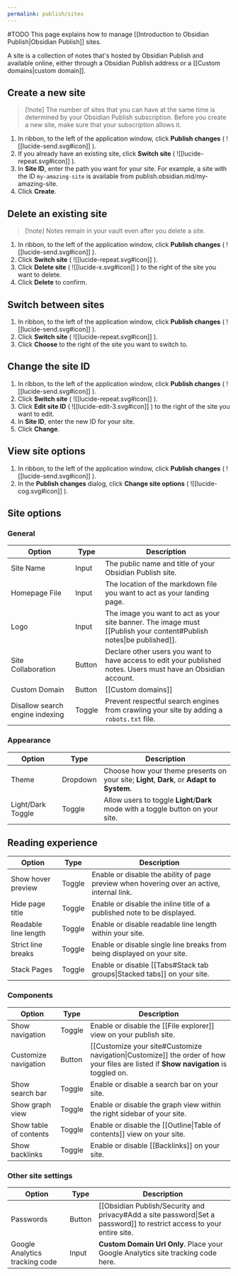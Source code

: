 ```yaml
---
permalink: publish/sites
---
```

#TODO
This page explains how to manage [[Introduction to Obsidian Publish|Obsidian Publish]] sites.

A site is a collection of notes that's hosted by Obsidian Publish and available online, either through a Obsidian Publish address or a [[Custom domains|custom domain]].

## Create a new site

> [!note] The number of sites that you can have at the same time is determined by your Obsidian Publish subscription. Before you create a new site, make sure that your subscription allows it.

1. In ribbon, to the left of the application window, click **Publish changes** ( ![[lucide-send.svg#icon]] ).
2. If you already have an existing site, click **Switch site** ( ![[lucide-repeat.svg#icon]] ).
3. In **Site ID**, enter the path you want for your site. For example, a site with the ID `my-amazing-site` is available from publish.obsidian.md/my-amazing-site.
4. Click **Create**.

## Delete an existing site

> [!note] Notes remain in your vault even after you delete a site.

1. In ribbon, to the left of the application window, click **Publish changes** ( ![[lucide-send.svg#icon]] ).
2. Click **Switch site** ( ![[lucide-repeat.svg#icon]] ).
3. Click **Delete site** ( ![[lucide-x.svg#icon]] ) to the right of the site you want to delete.
4. Click **Delete** to confirm.

## Switch between sites

1. In ribbon, to the left of the application window, click **Publish changes** ( ![[lucide-send.svg#icon]] ).
2. Click **Switch site** ( ![[lucide-repeat.svg#icon]] ).
3. Click **Choose** to the right of the site you want to switch to.

## Change the site ID

1. In ribbon, to the left of the application window, click **Publish changes** ( ![[lucide-send.svg#icon]] ).
2. Click **Switch site** ( ![[lucide-repeat.svg#icon]] ).
3. Click **Edit site ID** ( ![[lucide-edit-3.svg#icon]] ) to the right of the site you want to edit.
4. In **Site ID**, enter the new ID for your site.
5. Click **Change**.

## View site options

1. In ribbon, to the left of the application window, click **Publish changes** ( ![[lucide-send.svg#icon]] ).
2. In the **Publish changes** dialog, click **Change site options** ( ![[lucide-cog.svg#icon]] ).

## Site options

### General

| Option                          | Type   | Description                                                                                                                |
| ------------------------------- | ------ | -------------------------------------------------------------------------------------------------------------------------- |
| Site Name                       | Input  | The public name and title of your Obsidian Publish site.                                                                   |
| Homepage File                   | Input  | The location of the markdown file you want to act as your landing page.                                                    |
| Logo                            | Input  | The image you want to act as your site banner. The image must [[Publish your content#Publish notes\|be published]]. |
| Site Collaboration              | Button | Declare other users you want to have access to edit your published notes. Users must have an Obsidian account.             |
| Custom Domain                   | Button | [[Custom domains]]                                                                                                         |
| Disallow search engine indexing | Toggle | Prevent respectful search engines from crawling your site by adding a `robots.txt` file.                                   |

### Appearance

| Option            | Type     | Description                                                                               |
|-------------------|----------|-------------------------------------------------------------------------------------------|
| Theme             | Dropdown | Choose how your theme presents on your site; **Light**, **Dark**, or **Adapt to System**. |
| Light/Dark Toggle | Toggle   | Allow users to toggle **Light**/**Dark** mode with a toggle button on your site.          |

## Reading experience

| Option               | Type   | Description                                                                                |
|----------------------|--------|--------------------------------------------------------------------------------------------|
| Show hover preview   | Toggle | Enable or disable the ability of page preview when hovering over an active, internal link. |
| Hide page title      | Toggle | Enable or disable the inline title of a published note to be displayed.                    |
| Readable line length | Toggle | Enable or disable readable line length within your site.                                   |
| Strict line breaks   | Toggle | Enable or disable single line breaks from being displayed on your site.                    |
| Stack Pages          | Toggle | Enable or disable [[Tabs#Stack tab groups\|Stacked tabs]] on your site.    |

### Components

| Option                 | Type   | Description                                                                                                                          |
|------------------------|--------|--------------------------------------------------------------------------------------------------------------------------------------|
| Show navigation        | Toggle | Enable or disable the [[File explorer]] view on your publish site.                                                                   |
| Customize navigation   | Button | [[Customize your site#Customize navigation\|Customize]] the order of how your files are listed if **Show navigation** is toggled on. |
| Show search bar        | Toggle | Enable or disable a search bar on your site.                                                                                         |
| Show graph view        | Toggle | Enable or disable the graph view within the right sidebar of your site.                                                              |
| Show table of contents | Toggle | Enable or disable the [[Outline\|Table of contents]] view on your site.                                                              |
| Show backlinks         | Toggle | Enable or disable [[Backlinks]] on your site.                                                                                        |

### Other site settings

| Option                         | Type   | Description                                            |
| ------------------------------ | ------ | ------------------------------------------------------ |
| Passwords                      | Button | [[Obsidian Publish/Security and privacy#Add a site password\|Set a password]] to restrict access to your entire site. |
| Google Analytics tracking code | Input  | **Custom Domain Url Only**. Place your Google Analytics site tracking code here.                                                       |
